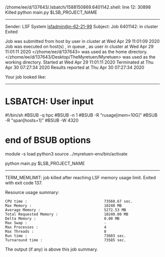 /zhome/ee/d/137643/.lsbatch/1588150869.6401142.shell: line 12: 30898 Killed                  python main.py $LSB_PROJECT_NAME

------------------------------------------------------------
Sender: LSF System <lsfadmin@n-62-21-99>
Subject: Job 6401142: <NNAgent5NN-Selfplay-50-random> in cluster <dcc> Exited

Job <NNAgent5NN-Selfplay-50-random> was submitted from host <n-62-27-20> by user <s183905> in cluster <dcc> at Wed Apr 29 11:01:09 2020
Job was executed on host(s) <n-62-21-99>, in queue <hpc>, as user <s183905> in cluster <dcc> at Wed Apr 29 11:01:11 2020
</zhome/ee/d/137643> was used as the home directory.
</zhome/ee/d/137643/Desktop/TheMyretuen/Myretuen> was used as the working directory.
Started at Wed Apr 29 11:01:11 2020
Terminated at Thu Apr 30 07:27:34 2020
Results reported at Thu Apr 30 07:27:34 2020

Your job looked like:

------------------------------------------------------------
# LSBATCH: User input
#!/bin/sh
#BSUB -q hpc
#BSUB -n 1
#BSUB -R "rusage[mem=10G]"
#BSUB -R "span[hosts=1]"
#BSUB -W 4320
# end of BSUB options

module -s load python3
source ../myretuen-env/bin/activate

python main.py $LSB_PROJECT_NAME


------------------------------------------------------------

TERM_MEMLIMIT: job killed after reaching LSF memory usage limit.
Exited with exit code 137.

Resource usage summary:

    CPU time :                                   73560.67 sec.
    Max Memory :                                 10240 MB
    Average Memory :                             5272.53 MB
    Total Requested Memory :                     10240.00 MB
    Delta Memory :                               0.00 MB
    Max Swap :                                   -
    Max Processes :                              4
    Max Threads :                                8
    Run time :                                   73603 sec.
    Turnaround time :                            73585 sec.

The output (if any) is above this job summary.

